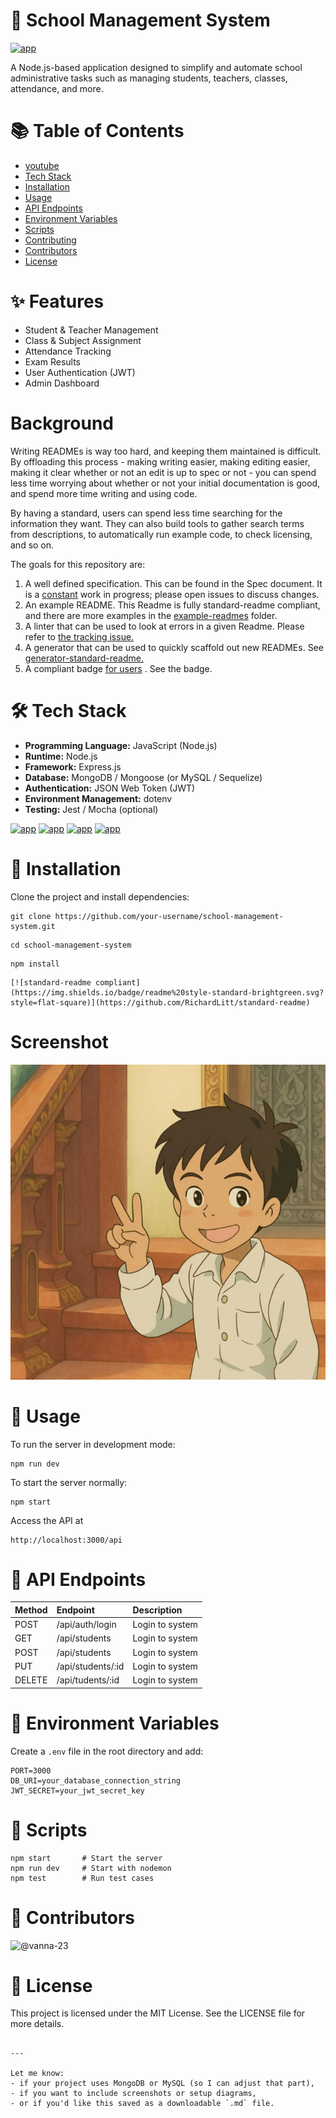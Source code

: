 # 🏫 School Management System

 [![app](https://img.shields.io/badge/School_Management_System-Administrator-green)](https://getbootstrap.com/)
 
 A Node.js-based application designed to simplify and automate school administrative tasks such as managing students, teachers, classes, attendance, and more.

#
# 📚 Table of Contents

- [<ins> youtube</ins>](https://www.youtube.com/)
- [<ins> Tech Stack</ins>](https://www.youtube.com/)
- [<ins> Installation</ins>](https://www.youtube.com/)
- [<ins> Usage</ins>](https://www.youtube.com/)
- [<ins> API Endpoints</ins>](https://www.youtube.com/)
- [<ins> Environment Variables</ins>](https://www.youtube.com/)
- [<ins> Scripts</ins>](https://www.youtube.com/)
- [<ins> Contributing</ins>](https://www.youtube.com/)
- [<ins> Contributors</ins>](https://www.youtube.com/)
- [<ins> License</ins>](https://www.youtube.com/)

# ✨ Features

- Student & Teacher Management
- Class & Subject Assignment
- Attendance Tracking
- Exam Results
- User Authentication (JWT)
- Admin Dashboard
# Background

Writing READMEs is way too hard, and keeping them maintained is difficult. By offloading this process - making writing easier, making editing easier, making it clear whether or not an edit is up to spec or not - you can spend less time worrying about whether or not your initial documentation is good, and spend more time writing and using code.

By having a standard, users can spend less time searching for the information they want. They can also build tools to gather search terms from descriptions, to automatically run example code, to check licensing, and so on.

The goals for this repository are:

1. A well defined specification. This can be found in the Spec document. It is a <a><ins>constant</ins></a> work in progress; please open issues to discuss changes.
2. An example README. This Readme is fully standard-readme compliant, and there are more examples in the <a><ins>example-readmes</ins></a> folder.
3. A linter that can be used to look at errors in a given Readme. Please refer to <a><ins>the tracking issue.</ins></a>
4. A generator that can be used to quickly scaffold out new READMEs. See <a><ins>generator-standard-readme.</ins></a> 
5. A compliant badge <a><ins>for users</ins></a> . See the badge.
# 🛠 Tech Stack 

- **Programming Language:** JavaScript (Node.js)
- **Runtime:** Node.js
- **Framework:** Express.js
- **Database:** MongoDB / Mongoose (or MySQL / Sequelize)
- **Authentication:** JSON Web Token (JWT)
- **Environment Management:** dotenv
- **Testing:** Jest / Mocha (optional)

[![app](https://img.shields.io/badge/Node.js-18.x-green)](https://getbootstrap.com/)  [![app](https://img.shields.io/badge/Express.js-Farmework-blue)](https://getbootstrap.com/) [![app](https://img.shields.io/badge/MongoED-Detabase-green)](https://getbootstrap.com/) [![app](https://img.shields.io/badge/license-MIT-blue)](https://getbootstrap.com/)

# 🚀 Installation

Clone the project and install dependencies:
``` 
git clone https://github.com/your-username/school-management-system.git
```
```
cd school-management-system
```
```
npm install
```
```
[![standard-readme compliant](https://img.shields.io/badge/readme%20style-standard-brightgreen.svg?style=flat-square)](https://github.com/RichardLitt/standard-readme)
```
# Screenshot

![vanna](image.png)

# 🔧 Usage

To run the server in development mode:
```
npm run dev
```
To start the server normally:
```
npm start
```
Access the API at
```
http://localhost:3000/api
```
# 📮 API Endpoints

| Method | Endpoint | Description |
|:-------|:----------|:-------------|
| POST	 |/api/auth/login |	Login to system|
|GET	 |/api/students	| Login to system |
|POST	 |/api/students	| Login to system |
|PUT	 |/api/students/:id	| Login to system| 
|DELETE	 |/api/tudents/:id |	Login to system |

# 🔑 Environment Variables
Create a `.env` file in the root directory and add:
```
PORT=3000
DB_URI=your_database_connection_string
JWT_SECRET=your_jwt_secret_key      
```
# 🧪 Scripts
```
npm start       # Start the server
npm run dev     # Start with nodemon
npm test        # Run test cases
```
# 👥 Contributors
![@vanna-23](https://contrib.rocks/image?repo=vanna-23/demo-readme-file)


# 📄 License

This project is licensed under the MIT License. See the LICENSE file for more details.
```

---

Let me know:
- if your project uses MongoDB or MySQL (so I can adjust that part),
- if you want to include screenshots or setup diagrams,
- or if you'd like this saved as a downloadable `.md` file.
```
